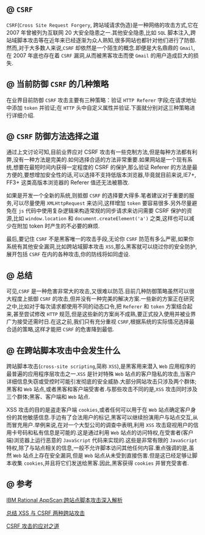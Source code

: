 ## @ `CSRF`

`CSRF`(`Cross Site Request Forgery`, 跨站域请求伪造)是一种网络的攻击方式,它在 2007 年曾被列为互联网 20 大安全隐患之一.其他安全隐患,比如 `SQL` 脚本注入,跨站域脚本攻击等在近年来已经逐渐为众人熟知,很多网站也都针对他们进行了防御.然而,对于大多数人来说,`CSRF` 却依然是一个陌生的概念.即便是大名鼎鼎的 `Gmail`, 在 2007 年底也存在着 `CSRF` 漏洞,从而被黑客攻击而使 `Gmail` 的用户造成巨大的损失.


## @ 当前防御 `CSRF` 的几种策略

在业界目前防御 `CSRF` 攻击主要有三种策略：验证 `HTTP Referer` 字段;在请求地址中添加 `token` 并验证;在 `HTTP` 头中自定义属性并验证.下面就分别对这三种策略进行详细介绍.

## @ `CSRF` 防御方法选择之道

通过上文讨论可知,目前业界应对 CSRF 攻击有一些克制方法,但是每种方法都有利弊,没有一种方法是完美的.如何选择合适的方法非常重要.如果网站是一个现有系统,想要在最短时间内获得一定程度的 CSRF 的保护,那么验证 Referer 的方法是最方便的,要想增加安全性的话,可以选择不支持低版本浏览器,毕竟就目前来说,IE7+, FF3+ 这类高版本浏览器的 Referer 值还无法被篡改.

如果是开发一个全新的系统,则抵御 `CSRF` 的选择要大得多.笔者建议对于重要的服务,可以尽量使用 `XMLHttpRequest` 来访问,这样增加 `token` 要容易很多.另外尽量避免在 `js` 代码中使用复杂逻辑来构造常规的同步请求来访问需要 CSRF 保护的资源,比如 `window.location` 和 `document.createElement('a')` 之类,这样也可以减少在附加 token 时产生的不必要的麻烦.

最后,要记住 `CSRF` 不是黑客唯一的攻击手段,无论你 `CSRF` 防范有多么严密,如果你系统有其他安全漏洞,比如跨站域脚本攻击 `XSS`,那么黑客就可以绕过你的安全防护,展开包括 `CSRF` 在内的各种攻击,你的防线将如同虚设.

## @ 总结

可见,`CSRF` 是一种危害非常大的攻击,又很难以防范.目前几种防御策略虽然可以很大程度上抵御 `CSRF` 的攻击,但并没有一种完美的解决方案.一些新的方案正在研究之中,比如对于每次请求都使用不同的动态口令,把 `Referer` 和 `token` 方案结合起来,甚至尝试修改 `HTTP` 规范,但是这些新的方案尚不成熟,要正式投入使用并被业界广为接受还需时日.在这之前,我们只有充分重视 `CSRF`,根据系统的实际情况选择最合适的策略,这样才能把 `CSRF` 的危害降到最低.

## @ 在跨站脚本攻击中会发生什么

跨站脚本攻击(`cross-site scripting`,简称 `XSS`),是黑客用来潜入 `Web` 应用程序的最普遍的应用程序层攻击之一.`XSS` 是针对特殊 `Web` 站点的客户隐私的攻击,当客户详细信息失窃或受控时可能引发彻底的安全威胁.大部分网站攻击只涉及两个群体;黑客和 `Web` 站点,或者黑客和客户端受害者.与那些攻击不同的是,`XSS` 攻击同时涉及三个群体;黑客、客户端和 `Web` 站点.

XSS 攻击的目的是盗走客户端 `cookies`,或者任何可以用于在 `Web` 站点确定客户身份的其他敏感信息.手边有了合法用户的标记,黑客可以继续扮演用户与站点交互,从而冒充用户.举例来说,在对一个大型公司的调查中表明,利用 `XSS` 攻击窥视用户的信用卡号码和私有信息是可能的.这是通过利用 `Web` 站点的访问特权,在受害者(客户端)浏览器上运行恶意的 `JavaScript` 代码来实现的.这些是非常有限的 `JavaScript` 特权,除了与站点相关的信息,一般不允许脚本访问其他任何内容.重点强调的是,虽然 `Web` 站点上存在安全漏洞,但是 `Web` 站点从未受到直接伤害.但是这已经足够让脚本收集 `cookies`,并且将它们发送给黑客.因此,黑客获得 `cookies` 并冒充受害者.

## @ 参考

[IBM Rational AppScan;跨站点脚本攻击深入解析](https://www.ibm.com/developerworks/cn/rational/08/0325_segal/)

[总结 XSS 与 CSRF 两种跨站攻击](https://blog.tonyseek.com/post/introduce-to-xss-and-csrf/)

[CSRF 攻击的应对之道](https://www.ibm.com/developerworks/cn/web/1102_niugang_csrf/)
